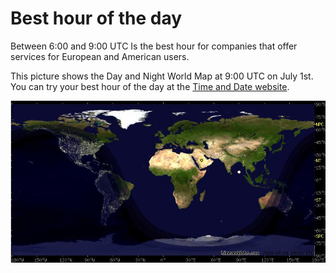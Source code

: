 # Best hour of the day

Between 6:00 and 9:00 UTC Is the best hour for companies that offer services for European and American users.

This picture shows the Day and Night World Map at 9:00 UTC on July 1st. You can try your best hour of the day at the [Time and Date website](http://www.timeanddate.com/worldclock/sunearth.html).

![image](images/world-sun-at-9-UTC.png)